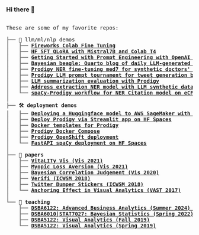 ### Hi there 👋

<pre style="font-family:Menlo,'DejaVu Sans Mono',consolas,'Courier New',monospace">

These are some of my favorite repos:

<span style="color: #808080; text-decoration-color: #808080">┣━━ </span>🤖 llm/ml/nlp demos
<span style="color: #808080; text-decoration-color: #808080">┃   ┣━━ </span><span style="font-weight: bold"><a href="https://gist.github.com/wesslen/9d3fa58d511bd562170d56162216355a">Fireworks Colab Fine Tuning</a>
<span style="color: #808080; text-decoration-color: #808080">┃   ┣━━ </span><span style="font-weight: bold"><a href="https://gist.github.com/wesslen/fbd696cef602e9cc51de634eed444367">HF SFT QLoRA with Mistral7B and Colab T4</a>
<span style="color: #808080; text-decoration-color: #808080">┃   ┣━━ </span><span style="font-weight: bold"><a href="https://gist.github.com/wesslen/00fad183a037559059464a09f32b1e0a">Getting Started with Prompt Engineering with OpenAI API</a>
<span style="color: #808080; text-decoration-color: #808080">┃   ┣━━ </span><span style="font-weight: bold"><a href="https://github.com/wesslen/bayesian-beagle">Bayesian beagle: Quarto blog of daily LLM-generated summaries of Arxiv preprints</a>
<span style="color: #808080; text-decoration-color: #808080">┃   ┣━━ </span><span style="font-weight: bold"><a href="https://github.com/wesslen/prodigy-med7-ner-finetuning">Prodigy NER fine-tuning med7 for synthetic doctors' notes</a>
<span style="color: #808080; text-decoration-color: #808080">┃   ┣━━ </span><span style="font-weight: bold"><a href="https://github.com/wesslen/prodigy-llm-tweets-tournament">Prodigy LLM prompt tournament for tweet generation by topic</a>
<span style="color: #808080; text-decoration-color: #808080">┃   ┣━━ </span><span style="font-weight: bold"><a href="https://github.com/wesslen/prodigy-llm-tweets-tournament">LLM summarization evaluation with Prodigy</a>
<span style="color: #808080; text-decoration-color: #808080">┃   ┣━━ </span><span style="font-weight: bold"><a href="https://github.com/wesslen/prodigy-llm-address-extraction">Address extraction NER model with LLM synthetic data and Prodigy</a>
<span style="color: #808080; text-decoration-color: #808080">┃   ┗━━ </span><span style="font-weight: bold"><a href="https://github.com/wesslen/spacy-ecfr-ner">spaCy-Prodigy workflow for NER Citation model on eCFR Banking Regulation</a>
<span style="color: #808080; text-decoration-color: #808080">┃   </span>
<span style="color: #808080; text-decoration-color: #808080">┣━━ </span>🛠️ deployment demos
<span style="color: #808080; text-decoration-color: #808080">┃   ┣━━ </span><span style="font-weight: bold"><a href="https://github.com/wesslen/huggingface-sagemaker-snowflake-deployment">Deploying a Huggingface model to AWS SageMaker with Snowflake connector</a>
<span style="color: #808080; text-decoration-color: #808080">┃   ┣━━ </span><span style="font-weight: bold"><a href="https://github.com/wesslen/prodigy-hf-spaces-app">Deploy Prodigy via Streamlit app on HF Spaces</a>
<span style="color: #808080; text-decoration-color: #808080">┃   ┣━━ </span><span style="font-weight: bold"><a href="https://github.com/wesslen/prodigy-docker-templates">Docker templates for Prodigy</a>
<span style="color: #808080; text-decoration-color: #808080">┃   ┣━━ </span><span style="font-weight: bold"><a href="https://github.com/wesslen/prodigy-docker-compose">Prodigy Docker Compose</a>
<span style="color: #808080; text-decoration-color: #808080">┃   ┣━━ </span><span style="font-weight: bold"><a href="https://github.com/wesslen/prodigy-openshift">Prodigy OpenShift deployment</a>
<span style="color: #808080; text-decoration-color: #808080">┃   ┗━━ </span><span style="font-weight: bold"><a href="https://github.com/wesslen/spacy-fastapi-ceo-uncertainty">FastAPI spaCy deployment on HF Spaces</a>
<span style="color: #808080; text-decoration-color: #808080">┃   </span>
<span style="color: #808080; text-decoration-color: #808080">┣━━ </span>📄 papers
<span style="color: #808080; text-decoration-color: #808080">┃   ┣━━ </span><span style="font-weight: bold"><a href="https://github.com/vitality-vis">VitaLITy Vis (Vis 2021)</a>
<span style="color: #808080; text-decoration-color: #808080">┃   ┣━━ </span><span style="font-weight: bold"><a href="https://github.com/wesslen/myopic-loss-aversion-vis-2021">Myopic Loss Aversion (Vis 2021)</a>
<span style="color: #808080; text-decoration-color: #808080">┃   ┣━━ </span><span style="font-weight: bold"><a href="https://github.com/wesslen/bayesian-correlation-judgement-vis-2020">Bayesian Correlation Judgement (Vis 2020)</a>
<span style="color: #808080; text-decoration-color: #808080">┃   ┣━━ </span><span style="font-weight: bold"><a href="https://github.com/wesslen/verifi-icwsm-2018">Verifi (ICWSM 2018)</a>
<span style="color: #808080; text-decoration-color: #808080">┃   ┣━━ </span><span style="font-weight: bold"><a href="https://github.com/wesslen/twitter-bumper-sticker-icwsm2018">Twitter Bumper Stickers (ICWSM 2018)</a>
<span style="color: #808080; text-decoration-color: #808080">┃   ┗━━ </span><span style="font-weight: bold"><a href="https://github.com/wesslen/vast2017-anchoringeffect">Anchoring Effect in Visual Analytics (VAST 2017)</a>
<span style="color: #808080; text-decoration-color: #808080">┃   </span>
<span style="color: #808080; text-decoration-color: #808080">┗━━ </span>💬 teaching
<span style="color: #808080; text-decoration-color: #808080">    ┣━━ </span><span style="font-weight: bold"><a href="https://github.com/wesslen/dsba6211-summer2024">DSBA6122: Advanced Business Analytics (Summer 2024) Notebooks</a>
<span style="color: #808080; text-decoration-color: #808080">    ┣━━ </span><span style="font-weight: bold"><a href="https://github.com/wesslen/dsba6010-spring2022">DSBA6010|STAT7027: Bayesian Statistics (Spring 2022)</a>
<span style="color: #808080; text-decoration-color: #808080">    ┣━━ </span><span style="font-weight: bold"><a href="https://github.com/wesslen/dsba5122-fall2019">DSBA5122: Visual Analytics (Fall 2019)</a>
<span style="color: #808080; text-decoration-color: #808080">    ┗━━ </span><span style="font-weight: bold"><a href="https://github.com/wesslen/dsba5122-spring2019">DSBA5122: Visual Analytics (Spring 2019)</a>

</pre>
